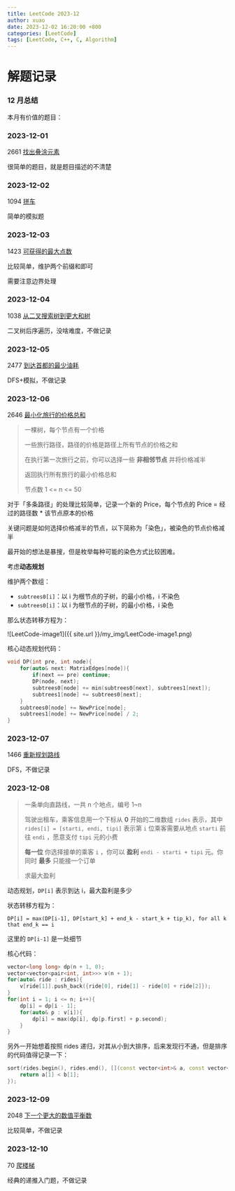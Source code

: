```yaml
---
title: LeetCode 2023-12
author: xuao
date: 2023-12-02 16:20:00 +800
categories: [LeetCode]
tags: [LeetCode, C++, C, Algorithm]
---
```


# 解题记录

### 12 月总结

本月有价值的题目：

### 2023-12-01

2661 [找出叠涂元素](https://leetcode.cn/problems/first-completely-painted-row-or-column/description/?envType=daily-question&envId=2023-12-01)

很简单的题目，就是题目描述的不清楚

### 2023-12-02

1094 [拼车 ](https://leetcode.cn/problems/car-pooling/submissions/486262555/?envType=daily-question&envId=2023-12-02)

简单的模拟题

### 2023-12-03

1423 [可获得的最大点数](https://leetcode.cn/problems/maximum-points-you-can-obtain-from-cards/description/)

比较简单，维护两个前缀和即可

需要注意边界处理

### 2023-12-04

1038 [从二叉搜索树到更大和树](https://leetcode.cn/problems/binary-search-tree-to-greater-sum-tree/submissions/486758561/)

二叉树后序遍历，没啥难度，不做记录

### 2023-12-05

2477 [到达首都的最少油耗](https://leetcode.cn/problems/minimum-fuel-cost-to-report-to-the-capital/submissions/486912826/)

DFS+模拟，不做记录

### 2023-12-06

2646 [最小化旅行的价格总和](https://leetcode.cn/problems/minimize-the-total-price-of-the-trips/submissions/487243223/)

> 一棵树，每个节点有一个价格
>
> 一些旅行路径，路径的价格是路径上所有节点的价格之和
>
> 在执行第一次旅行之前，你可以选择一些 **非相邻节点** 并将价格减半
>
> 返回执行所有旅行的最小价格总和
>
> 节点数 1 <= n <= 50

对于「多条路径」的处理比较简单，记录一个新的 Price，每个节点的 Price = 经过的路径数 * 该节点原本的价格

关键问题是如何选择价格减半的节点，以下简称为「染色」，被染色的节点价格减半

最开始的想法是暴搜，但是枚举每种可能的染色方式比较困难。

考虑**动态规划**

维护两个数组：

+ `subtrees0[i]`：以 i 为根节点的子树，的最小价格，i 不染色
+ `subtrees0[i]`：以 i 为根节点的子树，的最小价格，i 染色

那么状态转移方程为：

![LeetCode-image1]({{ site.url }}/my_img/LeetCode-image1.png)

核心动态规划代码：

```c++
void DP(int pre, int node){
    for(auto& next: MatrixEdges[node]){
        if(next == pre) continue;
        DP(node, next);
        subtrees0[node] += min(subtrees0[next], subtrees1[next]);
        subtrees1[node] += subtrees0[next];
    }
    subtrees0[node] += NewPrice[node];
    subtrees1[node] += NewPrice[node] / 2;
}
```

### 2023-12-07

1466 [重新规划路线](https://leetcode.cn/problems/reorder-routes-to-make-all-paths-lead-to-the-city-zero/submissions/487440534/)

DFS，不做记录

### 2023-12-08

> 一条单向直路线，一共 n 个地点，编号 1~n
>
> 驾驶出租车，乘客信息用一个下标从 **0** 开始的二维数组 `rides` 表示，其中 `rides[i] = [starti, endi, tipi]` 表示第 `i` 位乘客需要从地点 `starti` 前往 `endi` ，愿意支付 `tipi` 元的小费
>
> **每一位** 你选择接单的乘客 `i` ，你可以 **盈利** `endi - starti + tipi` 元。你同时 **最多** 只能接一个订单
>
> 求最大盈利

动态规划，`DP[i]` 表示到达 i，最大盈利是多少

状态转移方程为：

`DP[i] = max(DP[i-1], DP[start_k] + end_k - start_k + tip_k), for all k that end_k == i`

这里的 `DP[i-1]` 是一处细节 

核心代码：

```c++
vector<long long> dp(n + 1, 0);
vector<vector<pair<int, int>>> v(n + 1);
for(auto& ride : rides){
    v[ride[1]].push_back({ride[0], ride[1] - ride[0] + ride[2]});
}
for(int i = 1; i <= n; i++){
    dp[i] = dp[i - 1];
    for(auto& p : v[i]){
        dp[i] = max(dp[i], dp[p.first] + p.second);
    }
}
```

另外一开始想着按照 rides 递归，对其从小到大排序，后来发现行不通，但是排序的代码值得记录一下：

```c++
sort(rides.begin(), rides.end(), [](const vector<int>& a, const vector<int>& b){
    return a[1] < b[1];
});
```

### 2023-12-09

2048 [下一个更大的数值平衡数](https://leetcode.cn/problems/next-greater-numerically-balanced-number/submissions/487821861/)

比较简单，不做记录

### 2023-12-10

70 [爬楼梯 ](https://leetcode.cn/problems/climbing-stairs/description/)

经典的递推入门题，不做记录
